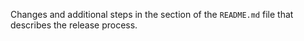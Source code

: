 Changes and additional steps in the section of the `README.md` file that describes the release process. 